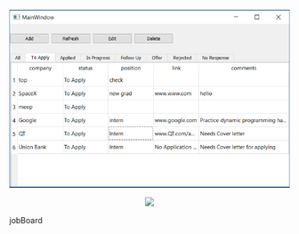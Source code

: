 ![GitHub Logo](/JobBoard2/ScreenShot.png)

<p align="center">
  <img src="https://raw.githubusercontent.com/username/projectname/branchobBoard/JobBoard2/ScreenShot.png" width="350"/>

</p>

jobBoard
